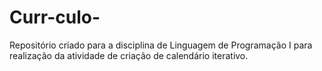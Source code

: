 # Curr-culo-
Repositório criado para a disciplina de Linguagem de Programação I para realização da atividade de criação de calendário iterativo.
